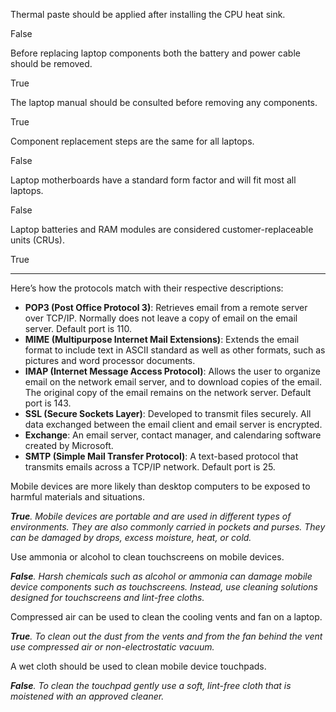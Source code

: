 
Thermal paste should be applied after installing the CPU heat sink.

False

Before replacing laptop components both the battery and power cable should be removed.

True

The laptop manual should be consulted before removing any components.

True

Component replacement steps are the same for all laptops.

False

Laptop motherboards have a standard form factor and will fit most all laptops.

False

Laptop batteries and RAM modules are considered customer-replaceable units (CRUs).

True



-----

Here’s how the protocols match with their respective descriptions:

- **POP3 (Post Office Protocol 3)**: Retrieves email from a remote server over TCP/IP. Normally does not leave a copy of email on the email server. Default port is 110.
- **MIME (Multipurpose Internet Mail Extensions)**: Extends the email format to include text in ASCII standard as well as other formats, such as pictures and word processor documents.
- **IMAP (Internet Message Access Protocol)**: Allows the user to organize email on the network email server, and to download copies of the email. The original copy of the email remains on the network server. Default port is 143.
- **SSL (Secure Sockets Layer)**: Developed to transmit files securely. All data exchanged between the email client and email server is encrypted.
- **Exchange**: An email server, contact manager, and calendaring software created by Microsoft.
- **SMTP (Simple Mail Transfer Protocol)**: A text-based protocol that transmits emails across a TCP/IP network. Default port is 25.



Mobile devices are more likely than desktop computers to be exposed to harmful materials and situations.

_**True**. Mobile devices are portable and are used in different types of environments. They are also commonly carried in pockets and purses. They can be damaged by drops, excess moisture, heat, or cold._

Use ammonia or alcohol to clean touchscreens on mobile devices.

_**False**. Harsh chemicals such as alcohol or ammonia can damage mobile device components such as touchscreens. Instead, use cleaning solutions designed for touchscreens and lint-free cloths._

Compressed air can be used to clean the cooling vents and fan on a laptop.

_**True**. To clean out the dust from the vents and from the fan behind the vent use compressed air or non-electrostatic vacuum._

A wet cloth should be used to clean mobile device touchpads.

_**False**. To clean the touchpad gently use a soft, lint-free cloth that is moistened with an approved cleaner._
